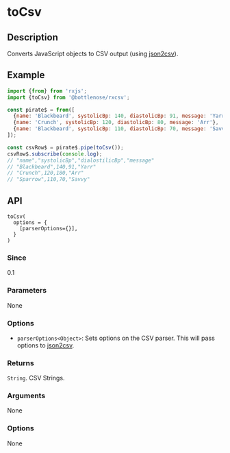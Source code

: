 # toCsv

## Description

Converts JavaScript objects to CSV output (using [json2csv](https://www.npmjs.com/package/json2csv)).

## Example

```javascript
import {from} from 'rxjs';
import {toCsv} from '@bottlenose/rxcsv';

const pirate$ = from([
  {name: 'Blackbeard', systolicBp: 140, diastolicBp: 91, message: 'Yarr'},
  {name: 'Crunch', systolicBp: 120, diastolicBp: 80, message: 'Arr'},
  {name: 'Blackbeard', systolicBp: 110, diastolicBp: 70, message: 'Savvy'},
]);

const csvRow$ = pirate$.pipe(toCsv());
csvRow$.subscribe(console.log);
// "name","systolicBp","dialostilicBp","message"
// "Blackbeard",140,91,"Yarr"
// "Crunch",120,180,"Arr"
// "Sparrow",110,70,"Savvy"
```

## API

```text
toCsv(
  options = {
    [parserOptions={}],
  }
)
```

### Since

0.1

### Parameters

None

### Options
* `parserOptions<Object>`: Sets options on the CSV parser. This will pass options to [json2csv](https://www.npmjs.com/package/json2csv).

### Returns

`String`. CSV Strings.

### Arguments

None

### Options

None

